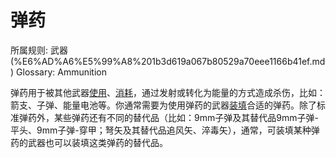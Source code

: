 # 弹药

所属规则: 武器 (%E6%AD%A6%E5%99%A8%201b3d619a067b80529a70eee1166b41ef.md)
Glossary: Ammunition

弹药用于被其他武器[使用](%E4%BD%BF%E7%94%A8%201b3d619a067b80bbbbacd6817c707325.md)、[消耗](%E6%B6%88%E8%80%97%201b3d619a067b80789d16e44120e1be39.md)，通过发射或转化为能量的方式造成杀伤，比如：箭支、子弹、能量电池等。你通常需要为使用弹药的武器[装填](%E8%A3%85%E5%A1%AB%201b3d619a067b802780a7f5d5de199883.md)合适的弹药。除了标准弹药外，某些弹药还有不同的替代品（比如：9mm子弹及其替代品9mm子弹-平头、9mm子弹-穿甲；弩矢及其替代品追风矢、淬毒矢），通常，可装填某种弹药的武器也可以装填这类弹药的替代品。